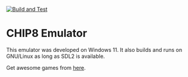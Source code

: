 [![Build and Test](https://github.com/visviva/chip8/actions/workflows/build_test.yml/badge.svg)](https://github.com/visviva/chip8/actions/workflows/build_test.yml)
# CHIP8 Emulator

This emulator was developed on Windows 11. It also builds and runs on GNU/Linux as long as SDL2 is available.

Get awesome games from [here](https://github.com/dmatlack/chip8/tree/master/roms).
